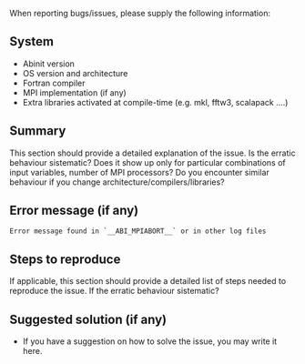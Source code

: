When reporting bugs/issues, please supply the following information:

## System

  * Abinit version
  * OS version and architecture
  * Fortran compiler 
  * MPI implementation (if any)
  * Extra libraries activated at compile-time (e.g. mkl, fftw3, scalapack ....)

## Summary

This section should provide a detailed explanation of the issue.
Is the erratic behaviour sistematic? Does it show up only for particular
combinations of input variables, number of MPI processors?
Do you encounter similar behaviour if you change architecture/compilers/libraries?

## Error message  (if any)

```
Error message found in `__ABI_MPIABORT__` or in other log files
```

## Steps to reproduce

If applicable, this section should provide a detailed list of steps needed to reproduce the issue.
If the erratic behaviour sistematic? 

## Suggested solution (if any)

* If you have a suggestion on how to solve the issue, you may write it here.